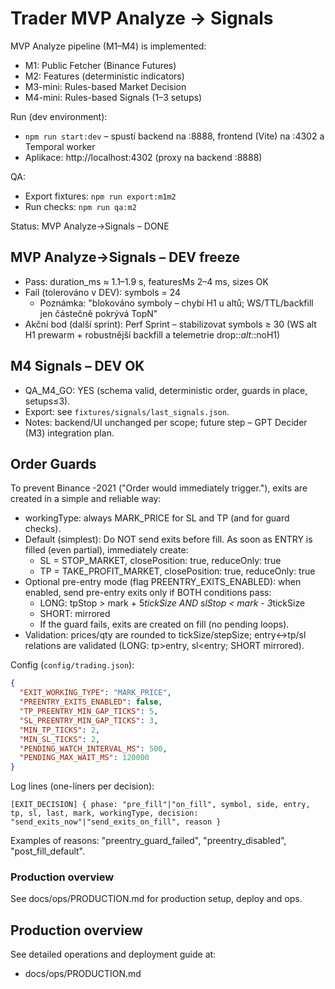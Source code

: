 # Trader MVP Analyze → Signals

MVP Analyze pipeline (M1–M4) is implemented:
- M1: Public Fetcher (Binance Futures)
- M2: Features (deterministic indicators)
- M3-mini: Rules-based Market Decision
- M4-mini: Rules-based Signals (1–3 setups)

Run (dev environment):
- `npm run start:dev` – spustí backend na :8888, frontend (Vite) na :4302 a Temporal worker
- Aplikace: http://localhost:4302 (proxy na backend :8888)

QA:
- Export fixtures: `npm run export:m1m2`
- Run checks: `npm run qa:m2`

Status: MVP Analyze→Signals – DONE

## MVP Analyze→Signals – DEV freeze

- Pass: duration_ms ≈ 1.1–1.9 s, featuresMs 2–4 ms, sizes OK
- Fail (tolerováno v DEV): symbols = 24
  - Poznámka: "blokováno symboly – chybí H1 u altů; WS/TTL/backfill jen částečně pokrývá TopN"
- Akční bod (další sprint): Perf Sprint – stabilizovat symbols ≥ 30 (WS alt H1 prewarm + robustnější backfill a telemetrie drop:*:alt:*:noH1)


## M4 Signals – DEV OK

- QA_M4_GO: YES (schema valid, deterministic order, guards in place, setups≤3).
- Export: see `fixtures/signals/last_signals.json`.
- Notes: backend/UI unchanged per scope; future step – GPT Decider (M3) integration plan.

## Order Guards

To prevent Binance -2021 ("Order would immediately trigger."), exits are created in a simple and reliable way:

- workingType: always MARK_PRICE for SL and TP (and for guard checks).
- Default (simplest): Do NOT send exits before fill. As soon as ENTRY is filled (even partial), immediately create:
  - SL = STOP_MARKET, closePosition: true, reduceOnly: true
  - TP = TAKE_PROFIT_MARKET, closePosition: true, reduceOnly: true
- Optional pre-entry mode (flag PREENTRY_EXITS_ENABLED): when enabled, send pre-entry exits only if BOTH conditions pass:
  - LONG: tpStop > mark + 5*tickSize AND slStop < mark - 3*tickSize
  - SHORT: mirrored
  - If the guard fails, exits are created on fill (no pending loops).
- Validation: prices/qty are rounded to tickSize/stepSize; entry↔tp/sl relations are validated (LONG: tp>entry, sl<entry; SHORT mirrored).

Config (`config/trading.json`):

```json
{
  "EXIT_WORKING_TYPE": "MARK_PRICE",
  "PREENTRY_EXITS_ENABLED": false,
  "TP_PREENTRY_MIN_GAP_TICKS": 5,
  "SL_PREENTRY_MIN_GAP_TICKS": 3,
  "MIN_TP_TICKS": 2,
  "MIN_SL_TICKS": 2,
  "PENDING_WATCH_INTERVAL_MS": 500,
  "PENDING_MAX_WAIT_MS": 120000
}
```

Log lines (one-liners per decision):

```text
[EXIT_DECISION] { phase: "pre_fill"|"on_fill", symbol, side, entry, tp, sl, last, mark, workingType, decision: "send_exits_now"|"send_exits_on_fill", reason }
```

Examples of reasons: "preentry_guard_failed", "preentry_disabled", "post_fill_default".

### Production overview
See docs/ops/PRODUCTION.md for production setup, deploy and ops.

## Production overview

See detailed operations and deployment guide at:

- docs/ops/PRODUCTION.md

